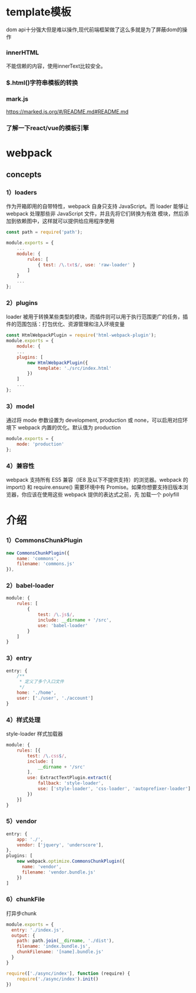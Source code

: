 # template模板
dom api十分强大但是难以操作,现代前端框架做了这么多就是为了屏蔽dom的操作

### innerHTML
不能信赖的内容，使用innerText比较安全。

### $.html()字符串模板的转换


### mark.js
https://marked.js.org/#/README.md#README.md


### 了解一下react/vue的模板引擎







# webpack

## concepts

### 1）loaders 
作为开箱即用的自带特性，webpack 自身只支持 JavaScript。而 loader 能够让 webpack 处理那些非 JavaScript 文件，并且先将它们转换为有效 模块，然后添加到依赖图中，这样就可以提供给应用程序使用
```js
const path = require('path');

module.exports = {
    ...
    module: {
        rules: [
            { test: /\.txt$/, use: 'raw-loader' }
        ]
    }
    ...
};
```

### 2）plugins
loader 被用于转换某些类型的模块，而插件则可以用于执行范围更广的任务，插件的范围包括：打包优化、资源管理和注入环境变量
```js
const HtmlWebpackPlugin = require('html-webpack-plugin');
module.exports = {
    module: {
    ...
    plugins: [
        new HtmlWebpackPlugin({
            template: './src/index.html'
        })
    ]
    ...
};
```

### 3）model
通过将 mode 参数设置为 development, production 或 none，可以启用对应环境下 webpack 内置的优化。默认值为 production
```js
module.exports = {
    mode: 'production'
};
```

### 4）兼容性
webpack 支持所有 ES5 兼容（IE8 及以下不提供支持）的浏览器。webpack 的 import() 和 require.ensure() 需要环境中有 Promise。如果你想要支持旧版本浏览器，你应该在使用这些 webpack 提供的表达式之前，先 加载一个 polyfill


# 介绍

### 1）CommonsChunkPlugin
```js
new CommonsChunkPlugin({
    name: 'commons',
    filename: 'commons.js'
}),
```

### 2）babel-loader
```js
module: {
    rules: [
        {
            test: /\.js$/,
            include: __dirname + '/src',
            use: 'babel-loader'
        }
    ]
}
```

### 3）entry
```js
entry: {
    /**
     * 定义了多个入口文件
     */
    home: './home',
    user: ['./user', './account']
}
```

### 4）样式处理
style-loader 样式加载器
```js
module: {
    rules: [{
        test: /\.css$/,
        include: [
            __dirname + '/src'
        ],
        use: ExtractTextPlugin.extract({
            fallback: 'style-loader',
            use: ['style-loader', 'css-loader', 'autoprefixer-loader']
        })
    }]
}


```

### 5）vendor
```js
entry: {
    app: './',
    vendor: ['jquery', 'underscore'],
},
plugins: [
    new webpack.optimize.CommonsChunkPlugin({
      name: 'vendor',
      filename: 'vendor.bundle.js'
    })
]
```

### 6）chunkFile
打异步chunk
```js
module.exports = {
  entry: './index.js',
  output: {
    path: path.join(__dirname, './dist'),
    filename: 'index.bundle.js',
    chunkFilename: '[name].bundle.js'
  }
}

require(['./async/index'], function (require) {
    require('./async/index').init()
})
```



